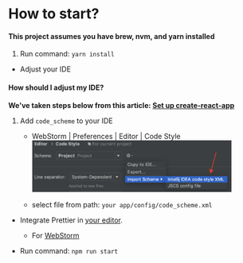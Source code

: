 # How to start?

#### This project assumes you have brew, nvm, and yarn installed

1. Run command: `yarn install`

- Adjust your IDE

#### How should I adjust my IDE?

**We've taken steps below from this article: [Set up create-react-app](https://medium.com/stephenkoo/how-to-set-up-create-react-app-redux-react-router-redux-thunk-prettier-scss-airbnb-eslint-dda0bba5616a)**

1. Add `code_scheme` to your IDE

   - WebStorm | Preferences | Editor | Code Style
     <br />
     <img src="config/scheme_change.png" width='400'/>

   - select file from path: `your app/config/code_scheme.xml`

- Integrate Prettier in [your editor](https://prettier.io/docs/en/editors.html).

  - For [WebStorm](https://prettier.io/docs/en/webstorm.html)

- Run command: `npm run start`
